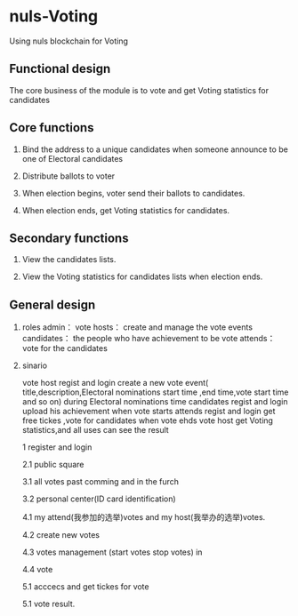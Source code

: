 # nuls-Voting
Using nuls blockchain for  Voting

## Functional design
The core business of the module is to vote and get Voting statistics for candidates

## Core functions

 1. Bind the address to a unique candidates when someone announce to be one of Electoral candidates
 
 2. Distribute ballots to voter
 
 3. When election begins, voter send their ballots to candidates.
 
 4. When election ends, get Voting statistics for candidates.
 
## Secondary functions

 1. View the candidates lists.
 
 2. View the Voting statistics for candidates lists when election ends.
 
## General design
  1. roles
     admin：
     vote hosts：
        create and manage the vote events
     candidates：
         the people who have achievement to be vote
     attends：
        vote for the candidates
  2. sinario
     
     vote host regist and login create a new vote event( title,description,Electoral nominations start time ,end time,vote start time and so on)
     during Electoral nominations time
     candidates  regist and login upload his achievement
     when vote starts
     attends  regist and login get free tickes ,vote for candidates
     when vote ehds
     vote host get Voting statistics,and all uses can see the result
     
     1 register and login
     
     2.1 public square
     
     3.1 all votes past comming and in the furch
     
     3.2 personal center(ID card identification)
     
     4.1 my attend(我参加的选举)votes and my host(我举办的选举)votes.  
     
     4.2 create new votes 
     
     4.3 votes management  (start votes stop votes) in 
     
     4.4 vote 
     
     5.1 acccecs and get tickes for vote
     
     5.1 vote result.
 


